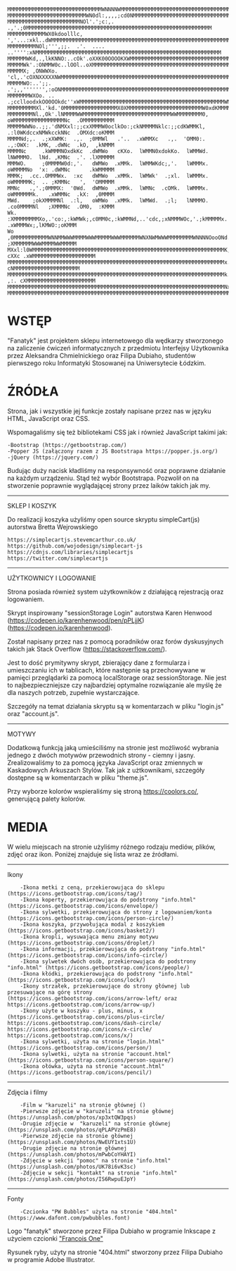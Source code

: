 <!-- language: lang-none -->

    MMMMMMMMMMMMMMMMMMMMMMMMMMMMMMWNNNNWMMMMMMMMMMMMMMMMMMMMMMMMMMMMMMMMMMMMMMMMMMMMMMMMMMMMMMMMMMMMMMMM
    MMMMMMMMMMMMMMMMMMMMMMMMMWN0dl:,,,,;cd0NMMMMMMMMMMMMMMMMMMMMMMMMMMMMMMMMMMMMMMMMMMMMMMMMMMMMMMMMMMMM
    MMMMMMMMMMMMMMMMMMMMMMMNOl'.';c:,. .,'.;0MMMMMMMMMMMMMMMMMMMMMMMMMMMMMMMMMMMMMMMMMMMMMMMMMMMMMMMMMMM
    MMMMMMMMMMMMWX0kdoolllc,    ','...:xkl..dWMMMMMMMMMMMMMMMMMMMMMMMMMMMMMMMMMMMMMMMMMMMMMMMMMMMMMMMMMM
    MMMMMMMMMNOl;''',;;.  .'.  .... ..'''':xNMMMMMMMMMMMMMMMMMMMMMMMMMMMMMMMMMMMMMMMMMMMMMMMMMMMMMMMMMMM
    MMMMMMWKd,.,lkKNNO:..cOk'.oXXK00OOOOKXWMMMMMMMMMMMMMMMMMMMMMMMMMMMMMMMMMMMMMMMMMMMMMMMMMMMMMMMMMMMMM
    MMMMMWk'.:ONMMW0c..lOOl..oXMMMMMMMMMMMMMMMMMMMMMMMMMMMMMMMMMMMMMMMMMMMMMMMMMMMMMMMMMMMMMMMMMMMMMMMMM
    MMMMMX; ,ONWWXo. 'cl,.'cOXNXXXXXNWMMMMMMMMMMMMMMMMMMMMMMMMMMMMMMMMMMMMMMMMMMMMMMMMMMMMMMMMMMMMMMMMMM
    MMMMMWO:..';;.       .';,,''''''',:oONMMMMMMMMMMMMMMMMMMMMMMMMMMMMMMMMMMMMMMMMMMMMMMMMMMMMMMMMMMMMMM
    MMMMMMMWXOo. .. .;cclloodxkOO0OOkdc''xWMMMMMMMMMMMMMMMMMMMMMMMMMMMMMMMMMMMMMMMMMMMMMMWNXXWMMMMMMMMMM
    MMMMMMMMMXl.'kd.'0MMMMMMMMMMMMMMMMMX0XMMMMMMMMMMMMMMMMMMMMMMMMW0xdKMMMMMMMMMMMMMMMMMWd'.,OMMMMMMMMMM
    MMMMMMMMNl.,Ok'.lNMMMMWWMMMMMMMMMMMMMMMMMMMMMMMMMMMMWWMMMMMMMM0,  oWMMMMMMMMMMMMMMMMNc  .OMMMMMMMMMM
    MMMMMWWNo..;;.'dNMXxl:;;cxXMMMW0oclkOo:;ckNMMMMNklc:;;cdKWMMKl,   .:l0WKdccxNMWkcckNNc  .OMXdc:oKMMM
    MMMMNd;,.  .;xXWMK:  .,.  ;0MMWl   .'..  .xWMMXc   .,.  'OMM0:.   .,:OWX:  .kMK, .dWNc  .kO,  ,kNMMM
    MMMMNc     .kWMMMNOxdkKc  .dWMWo   cKXo.  lWMMN0xdokKo.  lWMMWd.  lNWMMMO.  lNd. ,KMNc  .'. .lXMMMMM
    MMMWO.     ;0MMMMW0d:,'.   dWMWo  .xMMk.  lWMMWKdc;,'.   lWMMMx.  oWMMMMNo  'x: .dWMNc      .kWMMMMM
    MMMK;  .cc..OMMMWx.  :xc   dWMWo  .xMMk.  lWMWk'  .;xl.  lWMMMx.  oWMMMMMK;  .. ;KMMNc   ',  'OMMMMM
    MMNc   .,'.;0MMMX:  '0Wd.  dWMWo  .xMMk.  lWMNc  .cOMk.  lWMMMx.  oWMMMMMMk.   .xWMMNc  .kX:  ,0MMMM
    MWd.    ;okXMMMMNl  .:l,   oWMWo  .xMMk.  lWMWd.  .;l;   lNMMMO.  .co0MMMMNl   ;XMMMNc  .OM0,  :KMMM
    Wk.    :XMMMMMMMMXo,.'co:,:kWMWk;,c0MM0c,:kWMMNd,..'cdc,;xNMMMWOc,'.;kMMMMMx. .xWMMMWx;,lKMWO:;oKMMM
    Wo    ,0MMMMMMMMMMMWNNMMWWWMMMMWWWMMMMMWWWMMMMMMWNXNWMWWWMMMMMMMMWNNNNOooONd. ;XMMMMMMWWWMMMMWWMMMMM
    MXxl:l0WMMMMMMMMMMMMMMMMMMMMMMMMMMMMMMMMMMMMMMMMMMMMMMMMMMMMMMMMMMMMMK, cXXc .xWMMMMMMMMMMMMMMMMMMMM
    MMMMMMMMMMMMMMMMMMMMMMMMMMMMMMMMMMMMMMMMMMMMMMMMMMMMMMMMMMMMMMMMMMMMMx.'0Wk. cNMMMMMMMMMMMMMMMMMMMMM
    MMMMMMMMMMMMMMMMMMMMMMMMMMMMMMMMMMMMMMMMMMMMMMMMMMMMMMMMMMMMMMMMMMMMMk. ,:. cXMMMMMMMMMMMMMMMMMMMMMM
    MMMMMMMMMMMMMMMMMMMMMMMMMMMMMMMMMMMMMMMMMMMMMMMMMMMMMMMMMMMMMMMMMMMMMNx:,';xXMMMMMMMMMMMMMMMMMMMMMMM
    MMMMMMMMMMMMMMMMMMMMMMMMMMMMMMMMMMMMMMMMMMMMMMMMMMMMMMMMMMMMMMMMMMMMMMMWNNWMMMMMMMMMMMMMMMMMMMMMMMMM

#                                    # 
#               WSTĘP                #



"Fanatyk" jest projektem sklepu internetowego dla wędkarzy stworzonego na zaliczenie ćwiczeń informatycznych z przedmiotu Interfejsy Użytkownika 
przez Aleksandra Chmielnickiego oraz Filipa Dubiaho, studentów pierwszego roku Informatyki Stosowanej na Uniwersytecie Łódzkim.



#               ŹRÓDŁA               #

Strona, jak i wszystkie jej funkcje zostały napisane przez nas w języku HTML, JavaScript oraz CSS.

Wspomagaliśmy się też bibliotekami CSS jak i również JavaScript takimi jak:
    
    -Bootstrap (https://getbootstrap.com/)
    -Popper JS (załączony razem z JS Bootstrapa https://popper.js.org/)
    -jQuery (https://jquery.com/)

Budując duży nacisk kładliśmy na responsywność oraz poprawne działanie na każdym urządzeniu. Stąd też wybór Bootstrapa. 
Pozwolił on na stworzenie poprawnie wyglądającej strony przez laików takich jak my.

---------------
SKLEP I KOSZYK


Do realizacji koszyka użyliśmy open source skryptu simpleCart(js) autorstwa Bretta Wejrowskiego
    
    https://simplecartjs.stevemcarthur.co.uk/
    https://github.com/wojodesign/simplecart-js
    https://cdnjs.com/libraries/simplecartjs
    https://twitter.com/simplecartjs

-----------------------
UŻYTKOWNICY I LOGOWANIE


Strona posiada również system użytkowników z działającą rejestracją oraz logowaniem.

Skrypt inspirowany "sessionStorage Login" autorstwa Karen Henwood (https://codepen.io/karenhenwood/pen/pPLjjK) (https://codepen.io/karenhenwood).

Został napisany przez nas z pomocą poradników oraz forów dyskusyjnych takich jak Stack Overflow (https://stackoverflow.com/).

Jest to dość prymitywny skrypt, zbierający dane z formularza i umieszczaniu ich w tablicach, które następnie są przechowywane w pamięci przeglądarki za pomocą localStorage oraz sessionStorage.
Nie jest to najbezpieczniejsze czy najbardziej optymalne rozwiązanie ale myślę że dla naszych potrzeb, zupełnie wystarczające. 

Szczegóły na temat działania skryptu są w komentarzach w pliku "login.js" oraz "account.js".


------
MOTYWY


Dodatkową funkcją jaką umieściliśmy na stronie jest możliwość wybrania jednego z dwóch motywów przewodnich strony - ciemny i jasny.
Zrealizowaliśmy to za pomocą języka JavaScript oraz zmiennych w Kaskadowych Arkuszach Stylów. Tak jak z użtkownikami, szczegóły dostępne są w komentarzach w pliku "theme.js".

Przy wyborze kolorów wspieraliśmy się stroną https://coolors.co/, generującą palety kolorów.



#               MEDIA                #


W wielu miejscach na stronie użyliśmy różnego rodzaju mediów, plików, zdjęć oraz ikon. Poniżej znajduje się lista wraz ze źródłami.

   -----
   Ikony
   
        -Ikona metki z ceną, przekierowująca do sklepu (https://icons.getbootstrap.com/icons/tag/)
        -Ikona koperty, przekierowująca do podstrony "info.html" (https://icons.getbootstrap.com/icons/envelope/)
        -Ikona sylwetki, przekierowująca do strony z logowaniem/konta (https://icons.getbootstrap.com/icons/person-circle/)
        -Ikona koszyka, przywołująca modal z koszykiem (https://icons.getbootstrap.com/icons/basket2/)
        -Ikona kropli, wysuwająca menu zmiany motywu (https://icons.getbootstrap.com/icons/droplet/)
        -Ikona informacji, przekierowująca do podstrony "info.html" (https://icons.getbootstrap.com/icons/info-circle/)
        -Ikona sylwetek dwóch osób, przekierowująca do podstrony "info.html" (https://icons.getbootstrap.com/icons/people/)
        -Ikona kłódki, przekierowująca do podstrony "info.html" (https://icons.getbootstrap.com/icons/lock/)
        -Ikony strzałek, przekierowujące do strony głównej lub przesuwające na górę strony (https://icons.getbootstrap.com/icons/arrow-left/ oraz https://icons.getbootstrap.com/icons/arrow-up/)
        -Ikony użyte w koszyku - plus, minus, x (https://icons.getbootstrap.com/icons/plus-circle/  https://icons.getbootstrap.com/icons/dash-circle/  https://icons.getbootstrap.com/icons/x-circle/  https://icons.getbootstrap.com/icons/x/)
        -Ikona sylwetki, użyta na stronie "login.html" (https://icons.getbootstrap.com/icons/person/)
        -Ikona sylwetki, użyta na stronie "account.html" (https://icons.getbootstrap.com/icons/person-square/)
        -Ikona ołówka, użyta na stronie "account.html" (https://icons.getbootstrap.com/icons/pencil/)

   ---------------
   Zdjęcia i filmy
   
        -Film w "karuzeli" na stronie głównej ()
        -Pierwsze zdjęcie w "karuzeli" na stronie głównej (https://unsplash.com/photos/xp3xtQW3pqs)
        -Drugie zdjęcie w  "karuzeli" na stronie głównej (https://unsplash.com/photos/qPLAPVzPmE8)
        -Pierwsze zdjęcie na stronie głównej (https://unsplash.com/photos/NwEUY1xts1U)
        -Drugie zdjęcie na stronie głównej (https://unsplash.com/photos/mPwbCoYHAYI)
        -Zdjęcie w sekcji "pomoc" na stronie "info.html" (https://unsplash.com/photos/UK78i6vK3sc)
        -Zdjęcie w sekcji "kontakt" na stronie "info.html" (https://unsplash.com/photos/IS6RwpuEJpY)

   -----
   Fonty
   
        -Czcionka "PW Bubbles" użyta na stronie "404.html" (https://www.dafont.com/pwbubbles.font)


    
    
    
   Logo "fanatyk" stworzone przez Filipa Dubiaho w programie Inkscape z użyciem czcionki ["Francois One"](https://fonts.google.com/specimen/Francois+One?preview.text_type=custom)

   Rysunek ryby, użyty na stronie "404.html" stworzony przez Filipa Dubiaho w programie Adobe Illustrator.
